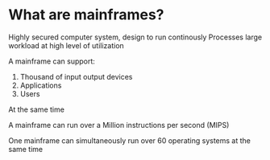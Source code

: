 # What are mainframes?

Highly secured computer system, design to run continously
Processes large workload at high level of utilization

A mainframe can support:

1. Thousand of input output devices
2. Applications 
3. Users

At the same time

A mainframe can run over a Million instructions per second (MIPS)

One mainframe can simultaneously run over 60 operating systems at the 
same time

